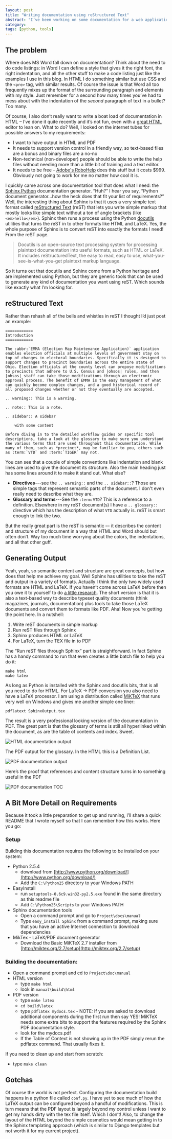```yaml
---
layout: post
title: "Writing documentation using reStructured Text"
abstract: "I’ve been working on some documentation for a web application this week. I’m not a big proponent of doing this in Microsoft Word because the docs need to be in both HTML and PDF formats for the client. Plus Word tends to get pretty squirrely when it comes to precise formatting and doing what I want vs. what it thinks I want."
category: 
tags: [python, tools]
---
```

## The problem

Where does MS Word fall down on documentation? Think about the need to do code listings: in Word I can define a style that gives it the right font, the right indentation, and all the other stuff to make a code listing just like the examples I use in this blog. In HTML I do something similar but use CSS and the `<pre>` tag, with similar results. Of course the issue is that Word all too frequently mixes up the format of the surrounding paragraph and elements with my style. Just remember for a second how many times you’ve had to mess about with the indentation of the _second_ paragraph of text in a bullet? Too many.

Of course, I also don’t really want to write a boat load of documentation in HTML – I’ve done it quite recently and it’s not fun, even with a [great HTML](http://www.intype.info) editor to lean on. What to do? Well, I looked on the internet tubes for possible answers to my requirements:

* I want to have output in HTML and PDF
* It needs to support version control in a friendly way, so text-based files are a bonus and binary files are a no-no
* Non-technical (non-developer) people should be able to write the help files without needing more than a little bit of training and a text editor.
* It needs to be free - [Adobe's RoboHelp](http://www.adobe.com/products/robohelp/) does this stuff but it costs $999. Obviously not going to work for me no matter how cool it is.

I quickly came across one documentation tool that does what I need: the [Sphinx Python](http://sphinx.pocoo.org/index.html) documentation generator. “Huh?” I hear you say, “Python document generator...how the heck does that fit your list of requirements?” Well, the interesting thing about Sphinx is that it uses a very simple text format called [reStructured Text](http://docutils.sourceforge.net/rst.html) (reST) that lets you write simple markup that mostly looks like simple text without a ton of angle brackets (like `<em>hello</em>`). Sphinx then runs a process using the Python [docutils](http://docutils.sourceforge.net/index.html) utilities that turns the reST in to other formats like HTML and LaTeX. Yes, the whole purpose of Sphinx is to convert reST into exactly the formats I need! From the reST page.

> Docutils is an open-source text processing system for processing plaintext documentation into useful formats, such as HTML or LaTeX. It includes reStructuredText, the easy to read, easy to use, what-you-see-is-what-you-get plaintext markup language.

So it turns out that docutils and Sphinx come from a Python heritage and are implemented using Python, but they are generic tools that can be used to generate any kind of documentation you want using reST. Which sounds like exactly what I’m looking for.

## reStructured Text

Rather than rehash all of the bells and whistles in reST I thought I’d just post an example:

    ============
    Introduction
    ============

    The :abbr:`EMMA (Election Map Maintenance Application)` application enables election officials at multiple levels of government stay on top of changes in electoral boundaries. Specifically it is designed to support changes to precinct boundaries across the entire state of Ohio. Election officials at the county level can propose modifications to precincts that adhere to U.S. Census and |ohsos| rules, and then |ohsos| staff can take those modifications through an electronic approval process. The benefit of EMMA is the easy management of what can quickly become complex changes, and a good historical record of all proposed changes whether or not they eventually are accepted.

    .. warning:: This is a warning.

    .. note:: This is a note.

    .. sidebar:: A sidebar

        with some content

    Before diving in to the detailed workflow guides or specific tool descriptions, take a look at the glossary to make sure you understand the various terms that are used throughout this documentation. While many of them, such as *precinct*, may be familiar to you, others such as :term:`VTD` and :term:`TIGER` may not.


You can see that a couple of simple conventions like indentation and blank lines are used to give the document its structure. Also the main heading just has some lines around it to make it stand out. What else?

* **Directives**---see the `.. warning::` and the `.. sidebar::`? Those are simple tags that represent semantic parts of the document. I don't even really need to describe what they are.
* **Glossary and terms**---See the `:term:VTD`? This is a reference to a definition. Elsewhere in my reST document(s) I have a `.. glossary::` directive which has the description of what `VTD` actually is. reST is smart enough to link the two.

But the really great part is the reST is semantic –- it describes the content and structure of my document in a way that HTML and Word should but often don’t. Way too much time worrying about the colors, the indentations, and all that other guff.

## Generating Output

Yeah, yeah, so semantic content and structure are great concepts, but how does that help me achieve my goal. Well Sphinx has utilities to take the reST and output in a variety of formats. Actually I think the only two widely used formats are HTML and LaTeX. If you haven’t come across LaTeX before then you owe it to yourself to do [a little research](http://www.latex-project.org/). The short version is that it is also a text-based way to describe typeset quality documents (think magazines, journals, documentation) plus tools to take those LaTeX documents and convert them to formats like PDF. Aha! Now you’re getting the point here. In a nutshell:

1. Write reST documents in simple markup
1. Run reST files through Sphinx
1. Sphinx produces HTML or LaTeX
1. For LaTeX, turn the TEX file in to PDF

The “Run reST files through Sphinx” part is straightforward. In fact Sphinx has a handy command to run that even creates a little batch file to help you do it:

    make html
    make latex

As long as Python is installed with the Sphinx and docutils bits, that is all you need to do for HTML. For LaTeX &rarr; PDF conversion you also need to have a LaTeX processor. I am using a distribution called [MiKTeX](http://miktex.org/) that runs very well on Windows and gives me another simple one liner:

    pdflatext SphinxOutput.tex

The result is a very professional looking version of the documentation in PDF. The great part is that the glossary of terms is still all hyperlinked within the document, as are the table of contents and index. Sweet.

![HTML documentation output](/images/rst-html.png)

The PDF output for the glossary. In the HTML this is a Definition List.

![PDF documentation output](/images/rst-pdf.png)

Here’s the proof that references and content structure turns in to something useful in the PDF

![PDF documentation TOC](/images/rst-pdf-toc.png)

## A Bit More Detail on Requirements

Because it took a little preparation to get up and running, I’ll share a quick README that I wrote myself so that I can remember how this works. Here you go:


### Setup

Building this documentation requires the following to be installed
on your system:

* Python 2.5.4
    * download from [http://www.python.org/download/](http://www.python.org/download/)
    * Add the `C:\Python25` directory to your Windows PATH
* EasyInstall
    * run `setuptools-0.6c9.win32-py2.5.exe` found in the same directory as this readme file
    * Add `C:\Python25\Scripts` to your Windows PATH
* Sphinx documentation tools
    * Open a command prompt and go to `Project\docs\manual`
    * Type `easy_install Sphinx` from a command prompt, making sure that you have an active Internet connection to download dependencies
* MikTex - LaTeX/PDF document generator
    * Download the Basic MiKTeX 2.7 installer from [http://miktex.org/2.7/setup](http://miktex.org/2.7/setup)

### Building the documentation:

* Open a command prompt and cd to `Project\doc\manual`
* HTML version
    * type `make html`
    * look in `manual\build\html`
* PDF version
    * type `make latex`
    * `cd build\latex`
    * type `pdflatex mydocs.tex` - NOTE: If you are asked to download additional components during the first run then say YES! MiKTeX needs some extra bits to support the features required by the Sphinx PDF documentation style.
    * look for the mydocs.pdf
    * If the Table of Context is not showing up in the PDF simply rerun the pdflatex command. That usually fixes it.

If you need to clean up and start from scratch:

* type `make clean`

## Gotchas

Of course the world is not perfect. Configuring the documentation build happens in a python file called `conf.py`. I have yet to see much of how the LaTeX output can be configured beyond a handful of modifications. This is turn means that the PDF layout is largely beyond my control unless I want to get my hands dirty with the tex file itself. Which I don’t! Also, to change the layout of the HTML beyond the simple cosmetics would mean getting in to the Sphinx templating approach (which is similar to Django templates but not worth it for my current project).
